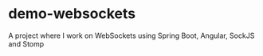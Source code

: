 # demo-websockets
A project where I work on WebSockets using Spring Boot, Angular, SockJS and Stomp
